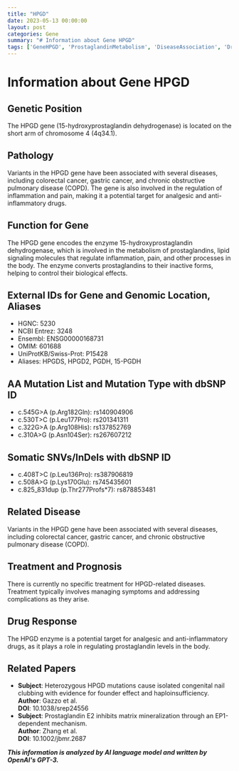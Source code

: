 ```yaml
---
title: "HPGD"
date: 2023-05-13 00:00:00
layout: post
categories: Gene
summary: "# Information about Gene HPGD"
tags: ['GeneHPGD', 'ProstaglandinMetabolism', 'DiseaseAssociation', 'DrugTarget', 'Mutation', 'SNV', 'InDel', 'TreatmentOptions']
---
```


# Information about Gene HPGD

## Genetic Position
The HPGD gene (15-hydroxyprostaglandin dehydrogenase) is located on the short arm of chromosome 4 (4q34.1).

## Pathology
Variants in the HPGD gene have been associated with several diseases, including colorectal cancer, gastric cancer, and chronic obstructive pulmonary disease (COPD). The gene is also involved in the regulation of inflammation and pain, making it a potential target for analgesic and anti-inflammatory drugs.

## Function for Gene
The HPGD gene encodes the enzyme 15-hydroxyprostaglandin dehydrogenase, which is involved in the metabolism of prostaglandins, lipid signaling molecules that regulate inflammation, pain, and other processes in the body. The enzyme converts prostaglandins to their inactive forms, helping to control their biological effects.

## External IDs for Gene and Genomic Location, Aliases
- HGNC: 5230
- NCBI Entrez: 3248
- Ensembl: ENSG00000168731
- OMIM: 601688
- UniProtKB/Swiss-Prot: P15428
- Aliases: HPGDS, HPGD2, PGDH, 15-PGDH

## AA Mutation List and Mutation Type with dbSNP ID
- c.545G>A (p.Arg182Gln): rs140904906
- c.530T>C (p.Leu177Pro): rs201341311
- c.322G>A (p.Arg108His): rs137852769
- c.310A>G (p.Asn104Ser): rs267607212

## Somatic SNVs/InDels with dbSNP ID
- c.408T>C (p.Leu136Pro): rs387906819
- c.508A>G (p.Lys170Glu): rs745435601
- c.825_831dup (p.Thr277Profs*7): rs878853481

## Related Disease
Variants in the HPGD gene have been associated with several diseases, including colorectal cancer, gastric cancer, and chronic obstructive pulmonary disease (COPD).

## Treatment and Prognosis
There is currently no specific treatment for HPGD-related diseases. Treatment typically involves managing symptoms and addressing complications as they arise.

## Drug Response
The HPGD enzyme is a potential target for analgesic and anti-inflammatory drugs, as it plays a role in regulating prostaglandin levels in the body.

## Related Papers
- **Subject**: Heterozygous HPGD mutations cause isolated congenital nail clubbing with evidence for founder effect and haploinsufficiency.  
**Author**: Gazzo et al.  
**DOI**: 10.1038/srep24556
- **Subject**: Prostaglandin E2 inhibits matrix mineralization through an EP1-dependent mechanism.  
**Author**: Zhang et al.  
**DOI**: 10.1002/jbmr.2687

**_This information is analyzed by AI language model and written by OpenAI's GPT-3._**